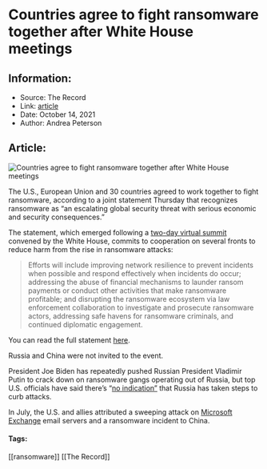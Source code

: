 # Countries agree to fight ransomware together after White House meetings
### 

## Information:
+ Source: The Record
+ Link: [article](https://therecord.media/countries-agree-to-fight-ransomware-together-after-white-house-meetings/)
+ Date: October 14, 2021
+ Author: Andrea Peterson


## Article:
![Countries agree to fight ransomware together after White House meetings](https://therecord.media/wp-content/uploads/2020/12/whitehousejpg-scaled.jpg)

The U.S., European Union and 30 countries agreed to work together to fight ransomware, according to a joint statement Thursday that recognizes ransomware as “an escalating global security threat with serious economic and security consequences.” 


The statement, which emerged following a [two-day virtual summit](https://therecord.media/u-s-convenes-30-countries-on-ransomware-threat-without-russia-or-china/) convened by the White House, commits to cooperation on several fronts to reduce harm from the rise in ransomware attacks: 



> Efforts will include improving network resilience to prevent incidents when possible and respond effectively when incidents do occur; addressing the abuse of financial mechanisms to launder ransom payments or conduct other activities that make ransomware profitable; and disrupting the ransomware ecosystem via law enforcement collaboration to investigate and prosecute ransomware actors, addressing safe havens for ransomware criminals, and continued diplomatic engagement.
> 
> 


You can read the full statement [here](https://www.documentcloud.org/documents/21085090-joint-statement-international-counter-ransomware-initiative). 


Russia and China were not invited to the event. 


President Joe Biden has repeatedly pushed Russian President Vladimir Putin to crack down on ransomware gangs operating out of Russia, but top U.S. officials have said there’s “[no indication”](https://therecord.media/no-indication-russia-has-cracked-down-on-ransomware-gangs-top-fbi-official-says/) that Russia has taken steps to curb attacks. 


In July, the U.S. and allies attributed a sweeping attack on [Microsoft Exchange](https://therecord.media/white-house-formally-blames-chinas-ministry-of-state-security-for-microsoft-exchange-hack/) email servers and a ransomware incident to China. 






#### Tags:
[[ransomware]] [[The Record]]
